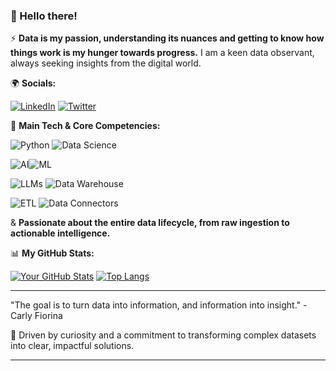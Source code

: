 ### 👋 Hello there!

⚡ **Data is my passion, understanding its nuances and getting to know how things work is my hunger towards progress.** I am a keen data observant, always seeking insights from the digital world.

🌍 **Socials:**

[![LinkedIn](https://img.shields.io/badge/LinkedIn-0077B5?style=flat&logo=linkedin&logoColor=white)](https://www.linkedin.com/in/itsjeevs0000)
[![Twitter](https://img.shields.io/badge/Twitter-1DA1F2?style=flat&logo=twitter&logoColor=white)](https://x.com/jeevith100)


🧠 **Main Tech & Core Competencies:**

![Python](https://img.shields.io/badge/Python-3776AB?style=for-the-badge&logo=python&logoColor=white) ![Data Science](https://img.shields.io/badge/Data%20Science-blue?style=for-the-badge&logo=jupyter&logoColor=white) 

![AI](https://img.shields.io/badge/Artificial%20Intelligence-orange?style=for-the-badge&logo=tensorflow&logoColor=white)![ML](https://img.shields.io/badge/Machine%20Learning-red?style=for-the-badge&logo=scikitlearn&logoColor=white)

![LLMs](https://img.shields.io/badge/LLMs-purple?style=for-the-badge&logo=huggingface&logoColor=white) ![Data Warehouse](https://img.shields.io/badge/Data%20Warehousing-teal?style=for-the-badge&logo=snowflake&logoColor=white) 

![ETL](https://img.shields.io/badge/ETL-darkblue?style=for-the-badge&logo=apacheairflow&logoColor=white) ![Data Connectors](https://img.shields.io/badge/Data%20Connectors-green?style=for-the-badge&logo=apachekafka&logoColor=white)


& **Passionate about the entire data lifecycle, from raw ingestion to actionable intelligence.**



📊 **My GitHub Stats:**

[![Your GitHub Stats](https://github-readme-stats.vercel.app/api?username=YOUR_GITHUB_USERNAME&show_icons=true&theme=dark&include_all_commits=true&count_private=true)](https://github.com/anuraghazra/github-readme-stats)
[![Top Langs](https://github-readme-stats.vercel.app/api/top-langs/?username=YOUR_GITHUB_USERNAME&layout=compact&theme=dark)](https://github.com/anuraghazra/github-readme-stats)


---

 "The goal is to turn data into information, and information into insight." - Carly Fiorina

🚀 Driven by curiosity and a commitment to transforming complex datasets into clear, impactful solutions.

---
